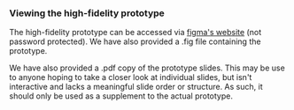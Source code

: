 ### Viewing the high-fidelity prototype

The high-fidelity prototype can be accessed via [figma's website](https://www.figma.com/file/Xmit6kEwCE30QLxYb5rysC/Telstra-Dat-Normalisation?node-id=0%3A1) (not password protected). We have also provided a .fig file containing the prototype.

We have also provided a .pdf copy of the prototype slides. This may be use to anyone hoping to take a closer look at individual slides, but isn't interactive and lacks a meaningful slide order or structure. As such, it should only be used as a supplement to the actual prototype. 

